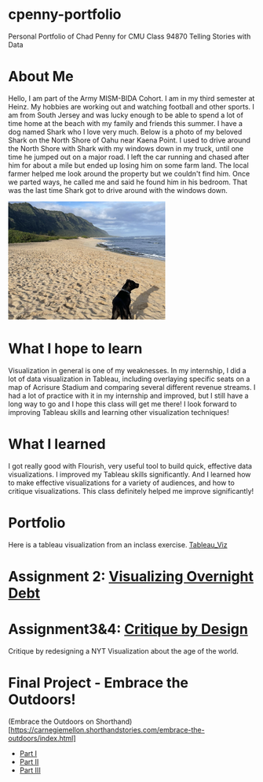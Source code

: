 # cpenny-portfolio
Personal Portfolio of Chad Penny for CMU Class 94870 Telling Stories with Data

# About Me
Hello, I am part of the Army MISM-BIDA Cohort. I am in my third semester at Heinz. My hobbies are working out and watching football and other sports. I am from South Jersey and was lucky enough to be able to spend a lot of time home at the beach with my family and friends this summer. I have a dog named Shark who I love very much. Below is a photo of my beloved Shark on the North Shore of Oahu near Kaena Point. I used to drive around the North Shore with Shark with my windows down in my truck, until one time he jumped out on a major road. I left the car running and chased after him for about a mile but ended up losing him on some farm land. The local farmer helped me look around the property but we couldn't find him. Once we parted ways, he called me and said he found him in his bedroom. That was the last time Shark got to drive around with the windows down. 

![shark](shark.png)

# What I hope to learn
Visualization in general is one of my weaknesses. In my internship, I did a lot of data visualization in Tableau, including overlaying specific seats on a map of Acrisure Stadium and comparing several different revenue streams. I had a lot of practice with it in my internship and improved, but I still have a long way to go and I hope this class will get me there! I look forward to improving Tableau skills and learning other visualization techniques! 

# What I learned
I got really good with Flourish, very useful tool to build quick, effective data visualizations. I improved my Tableau skills significantly.
And I learned how to make effective visualizations for a variety of audiences, and how to critique visualizations. This class definitely helped me improve significantly!

# Portfolio 
Here is a tableau visualization from an inclass exercise. 
[Tableau_Viz](tableau1.md)

# Assignment 2: [Visualizing Overnight Debt](dataviz3.md)

# Assignment3&4: [Critique by Design](assignment3_4.md)
Critique by redesigning a NYT Visualization about the age of the world.
 
# Final Project - Embrace the Outdoors! 
(Embrace the Outdoors on Shorthand)[https://carnegiemellon.shorthandstories.com/embrace-the-outdoors/index.html]
- [Part I](finalProject_part1.md)
- [Part II](finalproject_part2.md)
- [Part III](finalProject_part3.md)
